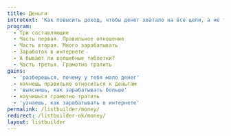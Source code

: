 ```yaml
---
title: Деньги
introtext: 'Как повысить доход, чтобы денег хватало на все цели, а не только на одну'
program:
  - Три составляющие
  - Часть первая. Правильное отношение
  - Часть вторая. Много зарабатывать
  - Заработок в интернете
  - А бывают ли волшебные таблетки?
  - Часть третья. Грамотно тратить
gains:
  - 'разберешься, почему у тебя мало денег'
  - начнешь правильно относиться к деньгам
  - 'выяснишь, как зарабатывать больше'
  - научишься грамотно тратить
  - 'узнаешь, как зарабатывать в интернете'
permalink: /listbuilder/money/
redirect: /listbuilder-ok/money/
layout: listbuilder
---
```

